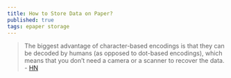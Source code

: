 ```yaml
---
title: How to Store Data on Paper?
published: true
tags: epaper storage
---
```

> The biggest advantage of character-based encodings is that they can be decoded by humans (as opposed to dot-based encodings), which means that you don’t need a camera or a scanner to recover the data. - [HN](https://news.ycombinator.com/item?id=44142565)
